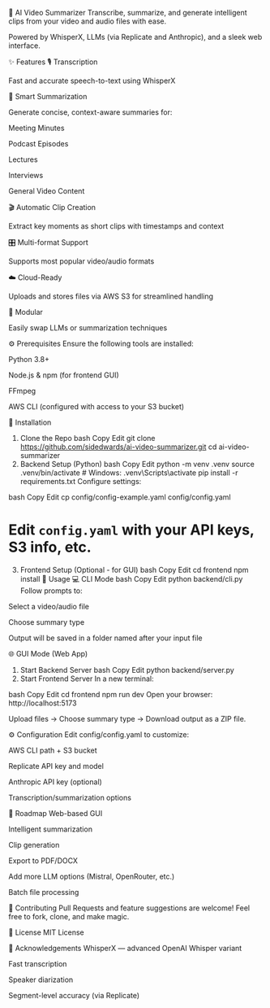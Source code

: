 🎥 AI Video Summarizer
Transcribe, summarize, and generate intelligent clips from your video and audio files with ease.

Powered by WhisperX, LLMs (via Replicate and Anthropic), and a sleek web interface.

✨ Features
🎙 Transcription

Fast and accurate speech-to-text using WhisperX

🧠 Smart Summarization

Generate concise, context-aware summaries for:

Meeting Minutes

Podcast Episodes

Lectures

Interviews

General Video Content

🎬 Automatic Clip Creation

Extract key moments as short clips with timestamps and context

🎛 Multi-format Support

Supports most popular video/audio formats

☁️ Cloud-Ready

Uploads and stores files via AWS S3 for streamlined handling

🧩 Modular

Easily swap LLMs or summarization techniques

⚙️ Prerequisites
Ensure the following tools are installed:

Python 3.8+

Node.js & npm (for frontend GUI)

FFmpeg

AWS CLI (configured with access to your S3 bucket)

🚀 Installation
1. Clone the Repo
bash
Copy
Edit
git clone https://github.com/sidedwards/ai-video-summarizer.git
cd ai-video-summarizer
2. Backend Setup (Python)
bash
Copy
Edit
python -m venv .venv
source .venv/bin/activate  # Windows: .venv\Scripts\activate
pip install -r requirements.txt
Configure settings:

bash
Copy
Edit
cp config/config-example.yaml config/config.yaml
# Edit `config.yaml` with your API keys, S3 info, etc.
3. Frontend Setup (Optional - for GUI)
bash
Copy
Edit
cd frontend
npm install
🧪 Usage
💻 CLI Mode
bash
Copy
Edit
python backend/cli.py
Follow prompts to:

Select a video/audio file

Choose summary type

Output will be saved in a folder named after your input file

🌐 GUI Mode (Web App)
1. Start Backend Server
bash
Copy
Edit
python backend/server.py
2. Start Frontend Server
In a new terminal:

bash
Copy
Edit
cd frontend
npm run dev
Open your browser: http://localhost:5173

Upload files → Choose summary type → Download output as a ZIP file.

⚙️ Configuration
Edit config/config.yaml to customize:

AWS CLI path + S3 bucket

Replicate API key and model

Anthropic API key (optional)

Transcription/summarization options

📍 Roadmap
 Web-based GUI

 Intelligent summarization

 Clip generation

 Export to PDF/DOCX

 Add more LLM options (Mistral, OpenRouter, etc.)

 Batch file processing

🤝 Contributing
Pull Requests and feature suggestions are welcome!
Feel free to fork, clone, and make magic.

📝 License
MIT License

🙏 Acknowledgements
WhisperX — advanced OpenAI Whisper variant

Fast transcription

Speaker diarization

Segment-level accuracy (via Replicate)

